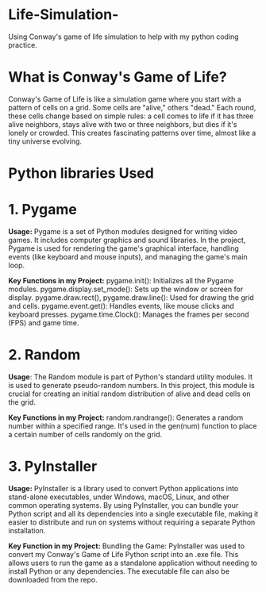 # Life-Simulation-
Using Conway's game of life simulation to help with my python coding practice.


# What is Conway's Game of Life?

Conway's Game of Life is like a simulation game where you start with a pattern of cells on a grid. Some cells are "alive," others "dead." Each round, these cells change based on simple rules: a cell comes to life if it has three alive neighbors, stays alive with two or three neighbors, but dies if it's lonely or crowded. This creates fascinating patterns over time, almost like a tiny universe evolving. 

# Python libraries Used

# 1. Pygame
**Usage:** Pygame is a set of Python modules designed for writing video games. It includes computer graphics and sound libraries. In the project, Pygame is used for rendering the game's graphical interface, handling events (like keyboard and mouse inputs), and managing the game's main loop.

**Key Functions in my Project:**
pygame.init(): Initializes all the Pygame modules.
pygame.display.set_mode(): Sets up the window or screen for display.
pygame.draw.rect(), pygame.draw.line(): Used for drawing the grid and cells.
pygame.event.get(): Handles events, like mouse clicks and keyboard presses.
pygame.time.Clock(): Manages the frames per second (FPS) and game time.

# 2. Random
**Usage**: The Random module is part of Python's standard utility modules. It is used to generate pseudo-random numbers. In this project, this module is crucial for creating an initial random distribution of alive and dead cells on the grid.

**Key Functions in my Project:**
random.randrange(): Generates a random number within a specified range. It's used in the gen(num) function to place a certain number of cells randomly on the grid.

# 3. PyInstaller
**Usage:** PyInstaller is a library used to convert Python applications into stand-alone executables, under Windows, macOS, Linux, and other common operating systems. By using PyInstaller, you can bundle your Python script and all its dependencies into a single executable file, making it easier to distribute and run on systems without requiring a separate Python installation.

**Key Function in my Project:**
Bundling the Game: PyInstaller was used to convert my Conway's Game of Life Python script into an .exe file. This allows users to run the game as a standalone application without needing to install Python or any dependencies. The executable file can also be downloaded from the repo.




